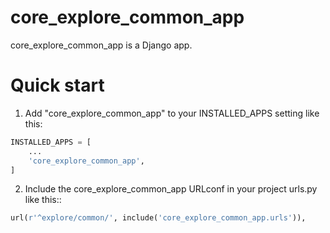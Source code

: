 # core_explore_common_app

core_explore_common_app is a Django app.

# Quick start

1. Add "core_explore_common_app" to your INSTALLED_APPS setting like this:

  ```python
  INSTALLED_APPS = [
      ...
      'core_explore_common_app',
  ]
  ```

  2. Include the core_explore_common_app URLconf in your project urls.py like this::

  ```python
  url(r'^explore/common/', include('core_explore_common_app.urls')),
  ```
